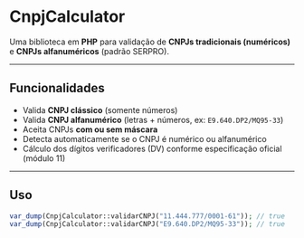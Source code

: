 # CnpjCalculator

Uma biblioteca em **PHP** para validação de **CNPJs tradicionais (numéricos)** e **CNPJs alfanuméricos** (padrão SERPRO).

---

## Funcionalidades

- Valida **CNPJ clássico** (somente números)  
- Valida **CNPJ alfanumérico** (letras + números, ex: `E9.640.DP2/MQ95-33`)  
- Aceita CNPJs **com ou sem máscara**  
- Detecta automaticamente se o CNPJ é numérico ou alfanumérico  
- Cálculo dos dígitos verificadores (DV) conforme especificação oficial (módulo 11)

---

## Uso

```php
var_dump(CnpjCalculator::validarCNPJ("11.444.777/0001-61")); // true
var_dump(CnpjCalculator::validarCNPJ("E9.640.DP2/MQ95-33")); // true